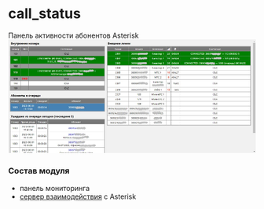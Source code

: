 # call_status

Панель активности абонентов Asterisk
![Скриншот](/pbx.jpg)

### Состав модуля
- панель мониторинга
- [сервер взаимодействия](https://github.com/murr999888/pbx) с Asterisk
